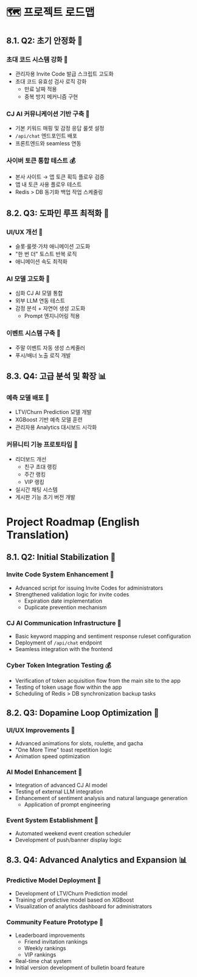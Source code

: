 # 🗺️ 프로젝트 로드맵

## 8.1. Q2: 초기 안정화 🚀

### 초대 코드 시스템 강화 🔐
- 관리자용 Invite Code 발급 스크립트 고도화
- 초대 코드 유효성 검사 로직 강화
  - 만료 날짜 적용
  - 중복 방지 메커니즘 구현

### CJ AI 커뮤니케이션 기반 구축 🤖
- 기본 키워드 매핑 및 감정 응답 룰셋 설정
- `/api/chat` 엔드포인트 배포
- 프론트엔드와 seamless 연동

### 사이버 토큰 통합 테스트 💰
- 본사 사이트 → 앱 토큰 획득 플로우 검증
- 앱 내 토큰 사용 플로우 테스트
- Redis > DB 동기화 백업 작업 스케줄링

## 8.2. Q3: 도파민 루프 최적화 🎢

### UI/UX 개선 🎨
- 슬롯·룰렛·가챠 애니메이션 고도화
- "한 번 더" 토스트 반복 로직
- 애니메이션 속도 최적화

### AI 모델 고도화 🧠
- 심화 CJ AI 모델 통합
- 외부 LLM 연동 테스트
- 감정 분석 + 자연어 생성 고도화
  - Prompt 엔지니어링 적용

### 이벤트 시스템 구축 🎉
- 주말 이벤트 자동 생성 스케줄러
- 푸시/배너 노출 로직 개발

## 8.3. Q4: 고급 분석 및 확장 📊

### 예측 모델 배포 🔮
- LTV/Churn Prediction 모델 개발
- XGBoost 기반 예측 모델 훈련
- 관리자용 Analytics 대시보드 시각화

### 커뮤니티 기능 프로토타입 🤝
- 리더보드 개선
  - 친구 초대 랭킹
  - 주간 랭킹
  - VIP 랭킹
- 실시간 채팅 시스템
- 게시판 기능 초기 버전 개발

<!-- English translation below -->

# Project Roadmap (English Translation)

## 8.1. Q2: Initial Stabilization 🚀

### Invite Code System Enhancement 🔐
- Advanced script for issuing Invite Codes for administrators
- Strengthened validation logic for invite codes
  - Expiration date implementation
  - Duplicate prevention mechanism

### CJ AI Communication Infrastructure 🤖
- Basic keyword mapping and sentiment response ruleset configuration
- Deployment of `/api/chat` endpoint
- Seamless integration with the frontend

### Cyber Token Integration Testing 💰
- Verification of token acquisition flow from the main site to the app
- Testing of token usage flow within the app
- Scheduling of Redis > DB synchronization backup tasks

## 8.2. Q3: Dopamine Loop Optimization 🎢

### UI/UX Improvements 🎨
- Advanced animations for slots, roulette, and gacha
- "One More Time" toast repetition logic
- Animation speed optimization

### AI Model Enhancement 🧠
- Integration of advanced CJ AI model
- Testing of external LLM integration
- Enhancement of sentiment analysis and natural language generation
  - Application of prompt engineering

### Event System Establishment 🎉
- Automated weekend event creation scheduler
- Development of push/banner display logic

## 8.3. Q4: Advanced Analytics and Expansion 📊

### Predictive Model Deployment 🔮
- Development of LTV/Churn Prediction model
- Training of predictive model based on XGBoost
- Visualization of analytics dashboard for administrators

### Community Feature Prototype 🤝
- Leaderboard improvements
  - Friend invitation rankings
  - Weekly rankings
  - VIP rankings
- Real-time chat system
- Initial version development of bulletin board feature
